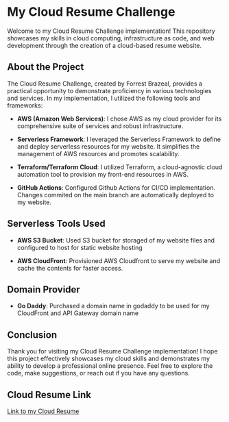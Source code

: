 # My Cloud Resume Challenge

Welcome to my Cloud Resume Challenge implementation! This repository showcases my skills in cloud computing, infrastructure as code, and web development through the creation of a cloud-based resume website.

## About the Project

The Cloud Resume Challenge, created by Forrest Brazeal, provides a practical opportunity to demonstrate proficiency in various technologies and services. In my implementation, I utilized the following tools and frameworks:

- **AWS (Amazon Web Services)**: I chose AWS as my cloud provider for its comprehensive suite of services and robust infrastructure.

- **Serverless Framework**: I leveraged the Serverless Framework to define and deploy serverless resources for my website. It simplifies the management of AWS resources and promotes scalability.

- **Terraform/Terraform Cloud**: I utilized Terraform, a cloud-agnostic cloud automation tool to provision my front-end resources in AWS.

- **GitHub Actions**: Configured Github Actions for CI/CD implementation. Changes commited on the main branch are automatically deployed to my website.

## Serverless Tools Used

- **AWS S3 Bucket**: Used S3 bucket for storaged of my website files and configured to host for static website hosting

- **AWS CloudFront**: Provisioned AWS Cloudfront to serve my website and cache the contents for faster access.

## Domain Provider

- **Go Daddy**: Purchased a domain name in godaddy to be used for my CloudFront and API Gateway domain name

## Conclusion

Thank you for visiting my Cloud Resume Challenge implementation! I hope this project effectively showcases my cloud skills and demonstrates my ability to develop a professional online presence. Feel free to explore the code, make suggestions, or reach out if you have any questions.

## Cloud Resume Link

[Link to my Cloud Resume](resume.arfeljunvelasco.site)
